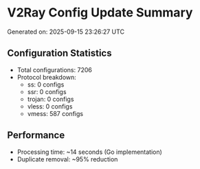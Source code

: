 # V2Ray Config Update Summary
Generated on: 2025-09-15 23:26:27 UTC

## Configuration Statistics
- Total configurations: 7206
- Protocol breakdown:
  - ss: 0 configs
  - ssr: 0 configs
  - trojan: 0 configs
  - vless: 0 configs
  - vmess: 587 configs

## Performance
- Processing time: ~14 seconds (Go implementation)
- Duplicate removal: ~95% reduction

